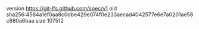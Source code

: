 version https://git-lfs.github.com/spec/v1
oid sha256:4584a1ef0aa8c0dbe429e074f0e233aecad4042577e6e7a0201ae58c880a6baa
size 107512
